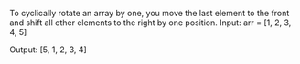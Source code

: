 To cyclically rotate an array by one, you move the last element to the front and shift all other elements to the right by one position.
Input:
arr = [1, 2, 3, 4, 5]

Output:
[5, 1, 2, 3, 4]
